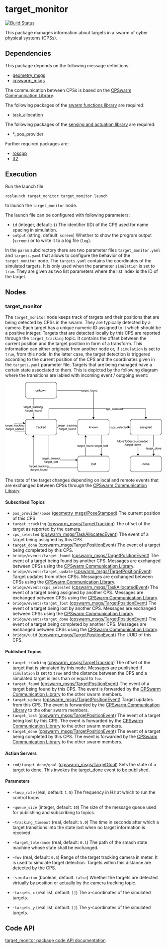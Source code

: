# target_monitor
[![Build Status](http://build.ros.org/buildStatus/icon?job=Ksrc_uX__target_monitor__ubuntu_xenial__source)](http://build.ros.org/job/Ksrc_uX__target_monitor__ubuntu_xenial__source/)

This package manages information about targets in a swarm of cyber physical systems (CPSs).

## Dependencies
This package depends on the following message definitions:
* [geometry_msgs](https://wiki.ros.org/geometry_msgs)
* [cpswarm_msgs](https://cpswarm.github.io/cpswarm_msgs/html/index-msg.html)

The communication between CPSs is based on the [CPSwarm Communication Library](https://github.com/cpswarm/swarmio).

The following packages of the [swarm functions library](https://github.com/cpswarm/swarm_functions) are required:
* task_allocation

The following packages of the [sensing and actuation library](https://github.com/cpswarm/sensing_actuation) are required:
* *_pos_provider

Further required packages are:
* [roscpp](https://wiki.ros.org/roscpp/)
* [tf2](https://wiki.ros.org/tf2/)

## Execution
Run the launch file
```
roslaunch target_monitor target_monitor.launch
```
to launch the `target_monitor` node.

The launch file can be configured with following parameters:
* `id` (integer, default: `1`)
  The identifier (ID) of the CPS used for name spacing in simulation.
* `output` (string, default: `screen`)
  Whether to show the program output (`screen`) or to write it to a log file (`log`).

In the `param` subdirectory there are two parameter files `target_monitor.yaml` and `targets.yaml` that allows to configure the behavior of the `target_monitor` node. The `targets.yaml` contains the coordinates of the simulated targets. It is only used when the parameter `simulation` is set to `true`. They are given as two list parameters where the list index is the ID of the target.

## Nodes

### target_monitor
The `target_monitor` node keeps track of targets and their positions that are being detected by CPSs in the swarm. They are typically detected by a camera. Each target has a unique numeric ID assigned to it which should be a positive integer. Targets that are detected locally by this CPS are reported through the `target_tracking` topic. It contains the offset between the current position and the target position in form of a transform. This information can either originate from another node or, if `simulation` is set to `true`, from this node. In the latter case, the target detection is triggered according to the current position of the CPS and the coordinates given in the `targets.yaml` parameter file. Targets that are being managed have a certain state associated to them. This is depicted by the following diagram where the transitions are labled with incoming event / outgoing event:

![Target FSM](target_fsm.png)

The state of the target changes depending on local and remote events that are exchanged between CPSs through the [CPSwarm Communication Library](https://github.com/cpswarm/swarmio).

#### Subscribed Topics
* `pos_provider/pose` ([geometry_msgs/PoseStamped](https://docs.ros.org/api/geometry_msgs/html/msg/PoseStamped.html))
  The current position of this CPS.
* `target_tracking` ([cpswarm_msgs/TargetTracking](https://cpswarm.github.io/cpswarm_msgs/html/msg/TargetTracking.html))
  The offset of the target as reported by the camera.
* `cps_selected` ([cpswarm_msgs/TaskAllocatedEvent](https://cpswarm.github.io/cpswarm_msgs/html/msg/TaskAllocatedEvent.html))
  The event of a target being assigned by this CPS.
* `target_done` ([cpswarm_msgs/TargetPositionEvent](https://cpswarm.github.io/cpswarm_msgs/html/msg/TargetPositionEvent.html))
  The event of a target being completed by this CPS.
* `bridge/events/target_found` ([cpswarm_msgs/TargetPositionEvent](https://cpswarm.github.io/cpswarm_msgs/html/msg/TargetPositionEvent.html))
  The event of a target being found by another CPS. Messages are exchanged between CPSs using the [CPSwarm Communication Library](https://github.com/cpswarm/swarmio).
* `bridge/events/target_update` ([cpswarm_msgs/TargetPositionEvent](https://cpswarm.github.io/cpswarm_msgs/html/msg/TargetPositionEvent.html))
  Target updates from other CPSs. Messages are exchanged between CPSs using the [CPSwarm Communication Library](https://github.com/cpswarm/swarmio).
* `bridge/events/cps_selected` ([cpswarm_msgs/TaskAllocatedEvent](https://cpswarm.github.io/cpswarm_msgs/html/msg/TaskAllocatedEvent.html))
  The event of a target being assigned by another CPS. Messages are exchanged between CPSs using the [CPSwarm Communication Library](https://github.com/cpswarm/swarmio).
* `bridge/events/target_lost` ([cpswarm_msgs/TargetPositionEvent](https://cpswarm.github.io/cpswarm_msgs/html/msg/TargetPositionEvent.html))
  The event of a target being lost by another CPS. Messages are exchanged between CPSs using the [CPSwarm Communication Library](https://github.com/cpswarm/swarmio).
* `bridge/events/target_done` ([cpswarm_msgs/TargetPositionEvent](https://cpswarm.github.io/cpswarm_msgs/html/msg/TargetPositionEvent.html))
  The event of a target being completed by another CPS. Messages are exchanged between CPSs using the [CPSwarm Communication Library](https://github.com/cpswarm/swarmio).
* `bridge/uuid` ([cpswarm_msgs/TargetPositionEvent](https://cpswarm.github.io/cpswarm_msgs/html/msg/TargetPositionEvent.html))
  The UUID of this CPS.

#### Published Topics
* `target_tracking` ([cpswarm_msgs/TargetTracking](https://cpswarm.github.io/cpswarm_msgs/html/msg/TargetTracking.html))
  The offset of the target that is simulated by this node. Messages are published if `simulation` is set to `true` and the distance between the CPS and a simulated target is less than or equal to `fov`.
* `target_found` ([cpswarm_msgs/TargetPositionEvent](https://cpswarm.github.io/cpswarm_msgs/html/msg/TargetPositionEvent.html))
  The event of a target being found by this CPS. The event is forwarded by the [CPSwarm Communication Library](https://github.com/cpswarm/swarmio) to the other swarm members.
* `target_update` ([cpswarm_msgs/TargetPositionEvent](https://cpswarm.github.io/cpswarm_msgs/html/msg/TargetPositionEvent.html))
  Target updates from this CPS. The event is forwarded by the [CPSwarm Communication Library](https://github.com/cpswarm/swarmio) to the other swarm members.
* `target_lost` ([cpswarm_msgs/TargetPositionEvent](https://cpswarm.github.io/cpswarm_msgs/html/msg/TargetPositionEvent.html))
  The event of a target being lost by this CPS. The event is forwarded by the [CPSwarm Communication Library](https://github.com/cpswarm/swarmio) to the other swarm members.
* `target_done` ([cpswarm_msgs/TargetPositionEvent](https://cpswarm.github.io/cpswarm_msgs/html/msg/TargetPositionEvent.html))
  The event of a target being completed by this CPS. The event is forwarded by the [CPSwarm Communication Library](https://github.com/cpswarm/swarmio) to the other swarm members.

#### Action Servers
* `cmd/target_done/goal` ([cpswarm_msgs/TargetGoal](https://cpswarm.github.io/cpswarm_msgs/html/action/Target.html))
  Sets the state of a target to done. This invokes the target_done event to be published.

#### Parameters
* `~loop_rate` (real, default: `1.5`)
  The frequency in Hz at which to run the control loops.
* `~queue_size` (integer, default: `10`)
  The size of the message queue used for publishing and subscribing to topics.
* `~tracking_timeout` (real, default: `5.0`)
  The time in seconds after which a target transitions into the state lost when no target information is received.
* `~target_tolerance` (real, default: `0.1`)
  The path of the smach state machine whose state shall be exchanged.
* `~fov` (real, default: `0.5`)
  Range of the target tracking camera in meter. It is used to simulate target detection. Targets within this distance are detected by the CPS.
* `~simulation` (boolean, default: `false`)
  Whether the targets are detected virtually by position or actually by the camera tracking topic.

* `~targets_x` (real list, default: `[]`)
   The x-coordinates of the simulated targets.
* `~targets_y` (real list, default: `[]`)
   The y-coordinates of the simulated targets.

## Code API
[target_monitor package code API documentation](https://cpswarm.github.io/swarm_functions/target_monitor/docs/html/files.html)
